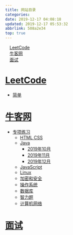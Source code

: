 ```yaml
---
title: 网站目录
categories: 
date: 2019-12-17 04:08:18
updated: 2019-12-17 05:53:32
abbrlink: 508a2e34
top: true
---
```

<div id='my_toc'><a href="/exam/508a2e34/#LeetCode" class="header_1">LeetCode</a><br><a href="/exam/508a2e34/#牛客网" class="header_1">牛客网</a><br><a href="/exam/508a2e34/#面试" class="header_1">面试</a><br></div>
<style>.header_1{margin-left: 1em;}.header_2{margin-left: 2em;}.header_3{margin-left: 3em;}.header_4{margin-left: 4em;}.header_5{margin-left: 5em;}.header_6{margin-left: 6em;}</style>
<!--more-->
<script>if (navigator.platform.search('arm')==-1){document.getElementById('my_toc').style.display = 'none';}var e,p = document.getElementsByTagName('p');while (p.length>0) {e = p[0];e.parentElement.removeChild(e);}</script>

<!--end-->
# [LeetCode](/exam/categories/LeetCode)
- [简单](/exam/categories/LeetCode/简单)

# [牛客网](/exam/categories/牛客网)
- [专项练习](/exam/categories/牛客网/专项练习)
    - [HTML CSS](/exam/categories/牛客网/专项练习/HTML-CSS)
    - [Java](/exam/categories/牛客网/专项练习/Java)
        - [2019年10月](/exam/categories/牛客网/专项练习/Java/2019年10月)
        - [2019年11月](/exam/categories/牛客网/专项练习/Java/2019年11月)
        - [2019年12月](/exam/categories/牛客网/专项练习/Java/2019年12月)
    - [JavaScript](/exam/categories/牛客网/专项练习/JavaScript)
    - [Linux](/exam/categories/牛客网/专项练习/Linux)
    - [加密和安全](/exam/categories/牛客网/专项练习/加密和安全)
    - [操作系统](/exam/categories/牛客网/专项练习/操作系统)
    - [数据库](/exam/categories/牛客网/专项练习/数据库)
    - [智力题](/exam/categories/牛客网/专项练习/智力题)
    - [计算机网络](/exam/categories/牛客网/专项练习/计算机网络)

# [面试](/exam/categories/面试)
